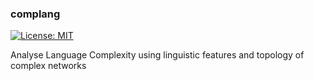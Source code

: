 ### complang

[![License: MIT](https://img.shields.io/badge/License-MIT-lightgrey.svg)](https://github.com/CivicDataLab/complang/blob/master/LICENSE)

Analyse Language Complexity using linguistic features and topology of complex networks
